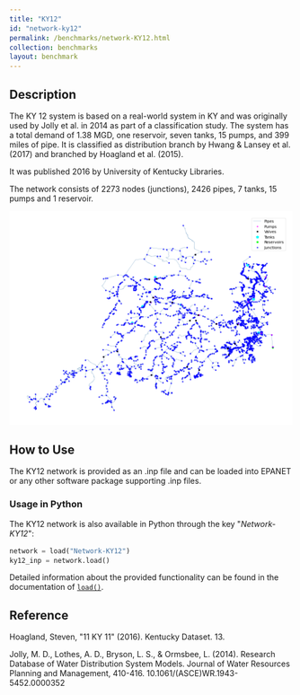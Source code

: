 ```yaml
---
title: "KY12"
id: "network-ky12"
permalink: /benchmarks/network-KY12.html
collection: benchmarks
layout: benchmark
---
```



## Description

The KY 12 system is based on a real-world system in KY and was originally used by Jolly et al. in 2014 as part of a
classification study. The system has a total demand of 1.38 MGD, one reservoir, seven tanks, 15 pumps, and 399 miles of
pipe. It is classified as distribution branch by Hwang & Lansey et al. (2017) and branched by Hoagland et al. (2015).

It was published 2016 by University of Kentucky Libraries.

The network consists of 2273 nodes (junctions), 2426 pipes, 7 tanks, 15 pumps and 1 reservoir.

<img src="../static/benchmarks/network-ky12/ky12_plot.png"/>

## How to Use

The KY12 network is provided as an .inp file and can be loaded into EPANET or any other software package
supporting .inp files.

### Usage in Python

The KY12 network is also available in Python through the key "*Network-KY12*":
```python
network = load("Network-KY12")
ky12_inp = network.load()
```

Detailed information about the provided functionality can be found in the documentation of
[`load()`](https://water-benchmark-hub.readthedocs.io/en/stable/water_benchmark_hub.networks.html#water_benchmark_hub.networks.networks.KY12.load).


## Reference

Hoagland, Steven, "11 KY 11" (2016). Kentucky Dataset. 13.
[<i class="bi bi-link"></i>](https://uknowledge.uky.edu/wdst/13)

Jolly, M. D., Lothes, A. D., Bryson, L. S., & Ormsbee, L. (2014). Research Database of Water Distribution System Models.
Journal of Water Resources Planning and Management, 410-416. 10.1061/(ASCE)WR.1943-5452.0000352
[<i class="bi bi-link"></i>](https://doi.org/10.1061/(ASCE)WR.1943-5452.0000352)
